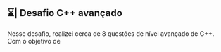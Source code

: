 ## ⌛| Desafio C++ avançado

  Nesse desafio, realizei cerca de 8 questões de nível avançado de C++. Com o objetivo de
